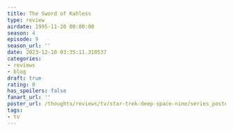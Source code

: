 ```yaml
---
title: The Sword of Kahless
type: review
airdate: 1995-11-20 00:00:00
season: 4
episode: 9
season_url: ''
date: 2023-12-10 03:35:11.310537
categories:
- reviews
- blog
draft: true
rating: 0
has_spoilers: false
fanart_url: ''
poster_url: /thoughts/reviews/tv/star-trek-deep-space-nine/series_poster.jpg
tags:
- tv
---
```


